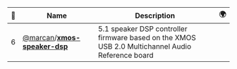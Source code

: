 |:star2: | Name | Description | 🌍|
|---|---|---|---|
|6|[@marcan](https://github.com/marcan)/[**xmos-speaker-dsp**](https://github.com/marcan/xmos-speaker-dsp)|5.1 speaker DSP controller firmware based on the XMOS USB 2.0 Multichannel Audio Reference board||


